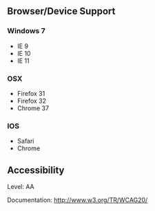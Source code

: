 ## Browser/Device Support ##

### Windows 7 ###

- IE 9
- IE 10
- IE 11

### OSX ###

- Firefox 31
- Firefox 32
- Chrome 37


### IOS ###

- Safari
- Chrome

## Accessibility ##

Level: AA

Documentation: <http://www.w3.org/TR/WCAG20/>
